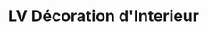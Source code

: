 ---
title: "LV Décoration d'Interieur"
url: /saint-julien-en-genevois/lv-decoration-dinterieur/
shop: décoration intérieure
---